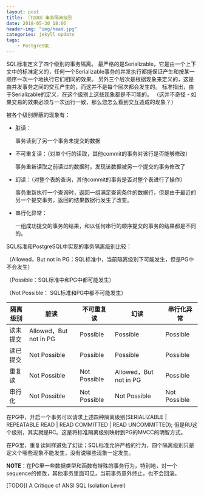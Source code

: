 ```yaml
---
layout: post
title: （TODO）事务隔离级别
date: 2018-05-30 18:06
header-img: "img/head.jpg"
categories: jekyll update
tags:
    - PostgreSQL
---
```


SQL标准定义了四个级别的事务隔离。 最严格的是Serializable，它是由一个上下文中的标准定义的，任何一个Serializable事务的并发执行都能保证产生和按某一顺序一次一个地执行它们相同的效果。 另外三个层次是根据现象来定义的，这是由并发事务之间的交互产生的，而这并不是每个层次都会发生的。 标准指出，由于Serializable的定义，在这个级别上这些现象都是不可能的。 （这并不奇怪 - 如果交易的效果必须与一次运行一致，那么您怎么看到交互造成的现象？）

被各个级别屏蔽的现象有：

+ 脏读：

  事务读到了另一个事务未提交的数据

+ 不可重复读：（对单个行的读取，其他commit的事务对该行是否能够修改）

  事务重新读取之前读过的数据时，发现该数据被另一个提交的事务修改了

+ 幻读：（对整个表的查询，其他commit的事务是否对整个表进行了操作）

  事务重新执行一个查询时，返回一组满足查询条件的数据行，但是由于最近的另一个提交事务，返回的结果数据行发生了改变。

+ 串行化异常：

  一组成功提交的事务的结果，和以任何串行的顺序提交的事务的结果都是不同的。

SQL标准和PostgreSQL中实现的事务隔离级别比较：

（Allowed，But not in PG：SQL标准中，当前隔离级别下可能发生，但是PG中不会发生）

（Possible：SQL标准中和PG中都可能发生）

（Not Possible： SQL标准和PG中都不可能发生）

| 隔离级别 | 脏读                    | 不可重复读        | 幻读                    | 串行化异常        |
| ---- | --------------------- | ------------ | --------------------- | ------------ |
| 读未提交 | Allowed，But not in PG | Possible     | Possible              | Possible     |
| 读已提交 | Not Possible          | Possible     | Possible              | Possible     |
| 重复读  | Not Possible          | Not Possible | Allowed，But not in PG | Possible     |
| 串行化  | Not Possible          | Not Possible | Not Possible          | Not Possible |

在PG中，开启一个事务可以请求上述四种隔离级别(SERIALIZABLE | REPEATABLE READ | READ COMMITTED | READ UNCOMMITTED); 但是RU这个级别，其实就是RC。这是将标准隔离级别映射到PG的MVCC的明智方式。

在PG里，重复读同样避免了幻读；SQL标准允许严格的行为，四个隔离级别只是定义个哪些现象不能发生，没有说哪些现象一定发生。

**NOTE**：在PG里一些数据类型和函数有特殊的事务行为，特别地，对一个sequence的修改，其他事务里面可见，当前事务意外终止，也不会回滚。

[TODO](	A Critique of ANSI SQL Isolation Level)

